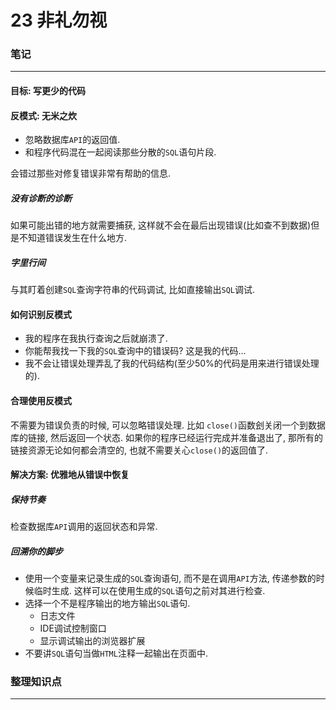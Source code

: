 # 23 非礼勿视

### 笔记

---

#### 目标: 写更少的代码

#### 反模式: 无米之炊

* 忽略数据库`API`的返回值.
* 和程序代码混在一起阅读那些分散的`SQL`语句片段.

会错过那些对修复错误非常有帮助的信息.

##### 没有诊断的诊断

如果可能出错的地方就需要捕获, 这样就不会在最后出现错误(比如查不到数据)但是不知道错误发生在什么地方.

##### 字里行间

与其盯着创建`SQL`查询字符串的代码调试, 比如直接输出`SQL`调试.

#### 如何识别反模式

* 我的程序在我执行查询之后就崩溃了.
* 你能帮我找一下我的`SQL`查询中的错误码? 这是我的代码...
* 我不会让错误处理弄乱了我的代码结构(至少50%的代码是用来进行错误处理的).

#### 合理使用反模式

不需要为错误负责的时候, 可以忽略错误处理. 比如 `close()`函数刽关闭一个到数据库的链接, 然后返回一个状态. 如果你的程序已经运行完成并准备退出了, 那所有的链接资源无论如何都会清空的, 也就不需要关心`close()`的返回值了.

#### 解决方案: 优雅地从错误中恢复

##### 保持节奏

检查数据库`API`调用的返回状态和异常.

##### 回溯你的脚步

* 使用一个变量来记录生成的`SQL`查询语句, 而不是在调用`API`方法, 传递参数的时候临时生成. 这样可以在使用生成的`SQL`语句之前对其进行检查.
* 选择一个不是程序输出的地方输出`SQL`语句.
	* 日志文件
	* IDE调试控制窗口
	* 显示调试输出的浏览器扩展
* 不要讲`SQL`语句当做`HTML`注释一起输出在页面中.

### 整理知识点

---